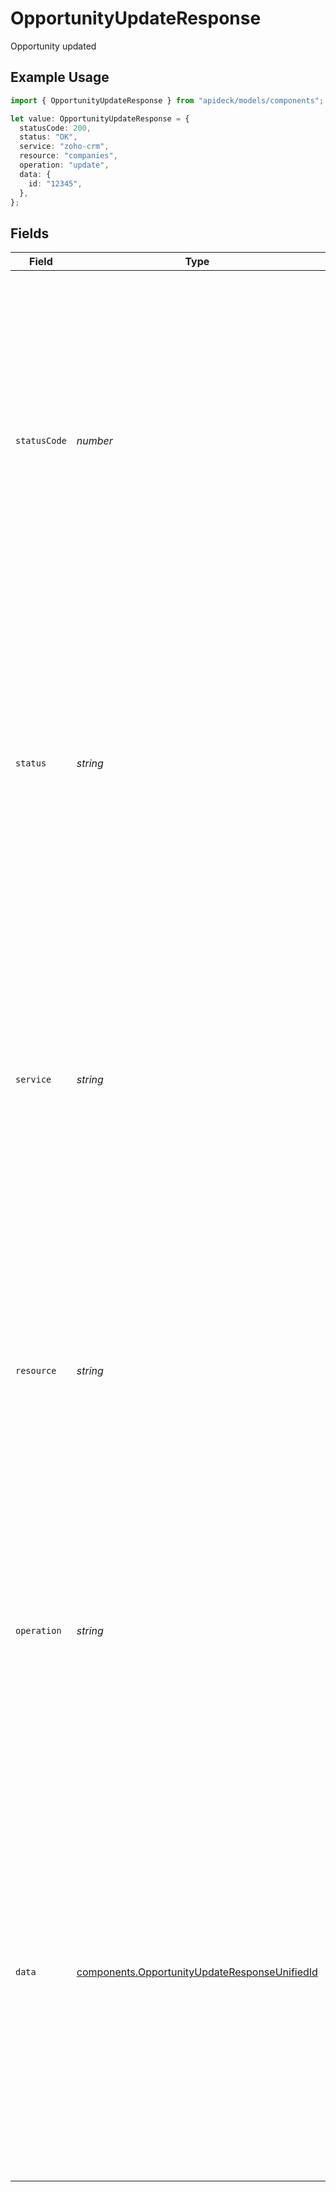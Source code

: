 # OpportunityUpdateResponse

Opportunity updated

## Example Usage

```typescript
import { OpportunityUpdateResponse } from "apideck/models/components";

let value: OpportunityUpdateResponse = {
  statusCode: 200,
  status: "OK",
  service: "zoho-crm",
  resource: "companies",
  operation: "update",
  data: {
    id: "12345",
  },
};
```

## Fields

| Field                                                                                                                                                                                                                                                                                                                                                                                                                 | Type                                                                                                                                                                                                                                                                                                                                                                                                                  | Required                                                                                                                                                                                                                                                                                                                                                                                                              | Description                                                                                                                                                                                                                                                                                                                                                                                                           | Example                                                                                                                                                                                                                                                                                                                                                                                                               |
| --------------------------------------------------------------------------------------------------------------------------------------------------------------------------------------------------------------------------------------------------------------------------------------------------------------------------------------------------------------------------------------------------------------------- | --------------------------------------------------------------------------------------------------------------------------------------------------------------------------------------------------------------------------------------------------------------------------------------------------------------------------------------------------------------------------------------------------------------------- | --------------------------------------------------------------------------------------------------------------------------------------------------------------------------------------------------------------------------------------------------------------------------------------------------------------------------------------------------------------------------------------------------------------------- | --------------------------------------------------------------------------------------------------------------------------------------------------------------------------------------------------------------------------------------------------------------------------------------------------------------------------------------------------------------------------------------------------------------------- | --------------------------------------------------------------------------------------------------------------------------------------------------------------------------------------------------------------------------------------------------------------------------------------------------------------------------------------------------------------------------------------------------------------------- |
| `statusCode`                                                                                                                                                                                                                                                                                                                                                                                                          | *number*                                                                                                                                                                                                                                                                                                                                                                                                              | :heavy_check_mark:                                                                                                                                                                                                                                                                                                                                                                                                    | The HTTP response status code indicating the result of the PATCH operation. This integer value signifies whether the update request was successful (e.g., 200 for success) or if there was an error (e.g., 4xx for client errors or 5xx for server errors). It is always included in the response to inform the client of the outcome of their request.                                                               | 200                                                                                                                                                                                                                                                                                                                                                                                                                   |
| `status`                                                                                                                                                                                                                                                                                                                                                                                                              | *string*                                                                                                                                                                                                                                                                                                                                                                                                              | :heavy_check_mark:                                                                                                                                                                                                                                                                                                                                                                                                    | A textual representation of the HTTP response status. This string provides a human-readable explanation of the status code, such as 'OK' for a successful update or 'Bad Request' for an error. It complements the status code by offering a more descriptive context of the response outcome.                                                                                                                        | OK                                                                                                                                                                                                                                                                                                                                                                                                                    |
| `service`                                                                                                                                                                                                                                                                                                                                                                                                             | *string*                                                                                                                                                                                                                                                                                                                                                                                                              | :heavy_check_mark:                                                                                                                                                                                                                                                                                                                                                                                                    | The Apideck ID of the service provider involved in processing the request. This string identifies which service within the Apideck ecosystem handled the opportunity update, especially useful when multiple services are integrated. It is included to help track and manage service-specific operations.                                                                                                            | zoho-crm                                                                                                                                                                                                                                                                                                                                                                                                              |
| `resource`                                                                                                                                                                                                                                                                                                                                                                                                            | *string*                                                                                                                                                                                                                                                                                                                                                                                                              | :heavy_check_mark:                                                                                                                                                                                                                                                                                                                                                                                                    | The name of the Unified API resource that was targeted by the operation. This string indicates the specific resource type, such as 'opportunity', that was updated. It helps in understanding the context of the operation within the broader API ecosystem.                                                                                                                                                          | companies                                                                                                                                                                                                                                                                                                                                                                                                             |
| `operation`                                                                                                                                                                                                                                                                                                                                                                                                           | *string*                                                                                                                                                                                                                                                                                                                                                                                                              | :heavy_check_mark:                                                                                                                                                                                                                                                                                                                                                                                                    | The specific operation that was performed on the resource. This string details the action taken, such as 'update', and is included to confirm the type of operation executed on the opportunity record. It provides clarity on what change was attempted or completed.                                                                                                                                                | update                                                                                                                                                                                                                                                                                                                                                                                                                |
| `data`                                                                                                                                                                                                                                                                                                                                                                                                                | [components.OpportunityUpdateResponseUnifiedId](../../models/components/opportunityupdateresponseunifiedid.md)                                                                                                                                                                                                                                                                                                        | :heavy_check_mark:                                                                                                                                                                                                                                                                                                                                                                                                    | The 'data' object serves as the primary container for the response payload, encapsulating all relevant information about the updated opportunity record. This object is always included in the response to ensure that the client receives a comprehensive view of the changes made to the opportunity. It acts as a wrapper for all specific fields that have been modified or are relevant to the update operation. |                                                                                                                                                                                                                                                                                                                                                                                                                       |